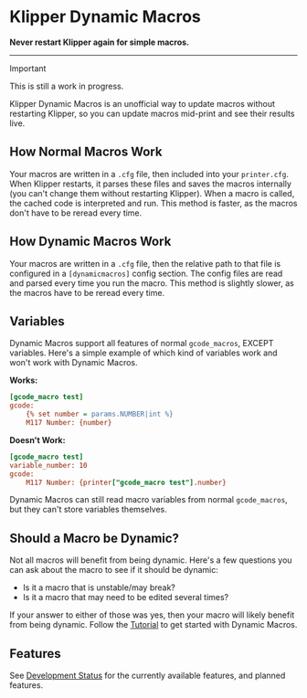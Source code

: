 # Klipper Dynamic Macros

**Never restart Klipper again for simple macros.**

---

> [!IMPORTANT]
> This is still a work in progress.

Klipper Dynamic Macros is an unofficial way to update macros without restarting Klipper, so you can update macros mid-print and see their results live. 

## How Normal Macros Work

Your macros are written in a `.cfg` file, then included into your `printer.cfg`. When Klipper restarts, it parses these files and saves the macros internally (you can't change them without restarting Klipper). When a macro is called, the cached code is interpreted and run. This method is faster, as the macros don't have to be reread every time.

## How Dynamic Macros Work

Your macros are written in a `.cfg` file, then the relative path to that file is configured in a `[dynamicmacros]` config section. The config files are read and parsed every time you run the macro. This method is slightly slower, as the macros have to be reread every time.

## Variables

Dynamic Macros support all features of normal `gcode_macros`, EXCEPT variables. Here's a simple example of which kind of variables work and won't work with Dynamic Macros.

**Works:**

```cfg
[gcode_macro test]
gcode:
    {% set number = params.NUMBER|int %}
    M117 Number: {number}
```

**Doesn't Work:**
```cfg
[gcode_macro test]
variable_number: 10
gcode:
    M117 Number: {printer["gcode_macro test"].number}
```

Dynamic Macros can still read macro variables from normal `gcode_macros`, but they can't store variables themselves.

## Should a Macro be Dynamic?

Not all macros will benefit from being dynamic. Here's a few questions you can ask about the macro to see if it should be dynamic:

- Is it a macro that is unstable/may break?
- Is it a macro that may need to be edited several times?

If your answer to either of those was yes, then your macro will likely benefit from being dynamic. Follow the [Tutorial](https://3dcoded.github.io/DynamicMacros/tutorial) to get started with Dynamic Macros.

## Features

See [Development Status](https://3dcoded.github.io/DynamicMacros/devstatus) for the currently available features, and planned features.